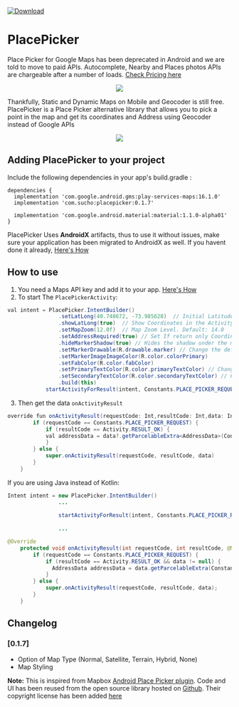  [ ![Download](https://api.bintray.com/packages/suchox/Android/com.sucho.placepicker/images/download.svg) ](https://bintray.com/suchox/Android/com.sucho.placepicker/_latestVersion)

# PlacePicker
Place Picker for Google Maps has been deprecated in Android and we are told to move to paid APIs. Autocomplete, Nearby and Places photos APIs are chargeable after a number of loads. [Check Pricing here](https://cloud.google.com/maps-platform/pricing/sheet/)

<p align="center"><img src="https://github.com/suchoX/PlacePicker/blob/master/screens/place_picker_deprecated.png"></p>

Thankfully, Static and Dynamic Maps on Mobile and Geocoder is still free. PlacePicker is a Place Picker alternative library that allows you to pick a point in the map and get its coordinates and Address using Geocoder instead of Google APIs

<p align="center"><img src="https://github.com/suchoX/PlacePicker/blob/master/screens/demo.gif"></p>

## Adding PlacePicker to your project

Include the following dependencies in your app's build.gradle :

```
dependencies {
  implementation 'com.google.android.gms:play-services-maps:16.1.0'
  implementation 'com.sucho:placepicker:0.1.7'
  
  implementation 'com.google.android.material:material:1.1.0-alpha01'
}
```
PlacePicker Uses **AndroidX** artifacts, thus to use it without issues, make sure your application has been migrated to AndroidX as well. If you havent done it already, [Here's How](https://developer.android.com/jetpack/androidx/migrate)

## How to use

1. You need a Maps API key and add it to your app. [Here's How](https://developers.google.com/maps/documentation/android-sdk/signup)
2. To start The `PlacePickerActivity`:

``` java
val intent = PlacePicker.IntentBuilder()
                .setLatLong(40.748672, -73.985628)  // Initial Latitude and Longitude the Map will load into
                .showLatLong(true)  // Show Coordinates in the Activity
                .setMapZoom(12.0f)  // Map Zoom Level. Default: 14.0
                .setAddressRequired(true) // Set If return only Coordinates if cannot fetch Address for the coordinates. Default: True
                .hideMarkerShadow(true) // Hides the shadow under the map marker. Default: False
                .setMarkerDrawable(R.drawable.marker) // Change the default Marker Image
                .setMarkerImageImageColor(R.color.colorPrimary)
                .setFabColor(R.color.fabColor)
                .setPrimaryTextColor(R.color.primaryTextColor) // Change text color of Shortened Address
                .setSecondaryTextColor(R.color.secondaryTextColor) // Change text color of full Address
                .build(this)
            startActivityForResult(intent, Constants.PLACE_PICKER_REQUEST)
```
3. Then get the data `onActivityResult`
```java
override fun onActivityResult(requestCode: Int,resultCode: Int,data: Intent?) {
        if (requestCode == Constants.PLACE_PICKER_REQUEST) {
            if (resultCode == Activity.RESULT_OK) {
            val addressData = data?.getParcelableExtra<AddressData>(Constants.ADDRESS_INTENT)
            }
        } else {
            super.onActivityResult(requestCode, resultCode, data)
        }
    }
```


If you are using Java instead of Kotlin:
```java
Intent intent = new PlacePicker.IntentBuilder()
                ...
                
                startActivityForResult(intent, Constants.PLACE_PICKER_REQUEST);
                
                ...

@Override
    protected void onActivityResult(int requestCode, int resultCode, @Nullable Intent data) {
        if (requestCode == Constants.PLACE_PICKER_REQUEST) {
            if (resultCode == Activity.RESULT_OK && data != null) {
              AddressData addressData = data.getParcelableExtra(Constants.ADDRESS_INTENT);
            }
        } else {
            super.onActivityResult(requestCode, resultCode, data);
        }
    }
```

## Changelog

### [0.1.7]
- Option of Map Type (Normal, Satellite, Terrain, Hybrid, None)
- Map Styling


**Note:** This is inspired from Mapbox [Android Place Picker plugin](https://docs.mapbox.com/android/plugins/examples/place-picker/). Code and UI has been reused from the open source library hosted on [Github](https://github.com/mapbox/mapbox-plugins-android). Their copyright license has been added [here](https://github.com/suchoX/PlacePicker/blob/master/LICENSE)
